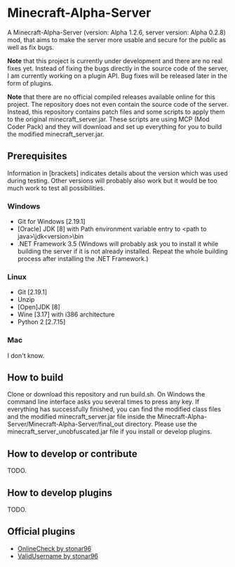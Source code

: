 # Minecraft-Alpha-Server
A Minecraft-Alpha-Server (version: Alpha 1.2.6, server version: Alpha 0.2.8) mod, that aims to make the server more usable and secure for the public as well as fix bugs.

**Note** that this project is currently under development and there are no real fixes yet. Instead of fixing the bugs directly in the source code of the server, I am currently working on a plugin API. Bug fixes will be released later in the form of plugins.

**Note** that there are no official compiled releases available online for this project. The repository does not even contain the source code of the server. Instead, this repository contains patch files and some scripts to apply them to the original minecraft_server.jar. These scripts are using MCP (Mod Coder Pack) and they will download and set up everything for you to build the modified minecraft_server.jar.
## Prerequisites
Information in \[brackets\] indicates details about the version which was used during testing. Other versions will probably also work but it would be too much work to test all possibilities.
### Windows
* Git for Windows \[2.19.1\]
* \[Oracle\] JDK \[8\] with Path environment variable entry to \<path to java\>\jdk\<version\>\bin
* .NET Framework 3.5 (Windows will probably ask you to install it while building the server if it is not already installed. Repeat the whole building process after installing the .NET Framework.)
### Linux
* Git \[2.19.1\]
* Unzip
* \[Open\]JDK \[8\]
* Wine \[3.17\] with i386 architecture
* Python 2 \[2.7.15\]
### Mac
I don't know.
## How to build
Clone or download this repository and run build.sh. On Windows the command line interface asks you several times to press any key. If everything has successfully finished, you can find the modified class files and the modified minecraft_server.jar file inside the Minecraft-Alpha-Server/Minecraft-Alpha-Server/final_out directory. Please use the minecraft_server_unobfuscated.jar file if you install or develop plugins.
## How to develop or contribute
TODO.
## How to develop plugins
TODO.
## Official plugins
* [OnlineCheck by stonar96](https://github.com/stonar96/OnlineCheck)
* [ValidUsername by stonar96](https://github.com/stonar96/ValidUsername)
